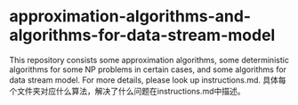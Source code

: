 # approximation-algorithms-and-algorithms-for-data-stream-model
This repository consists some approximation algorithms, some deterministic algorithms for some NP problems in certain cases, and some algorithms for data stream model. 
For more details, please look up instructions.md.
具体每个文件夹对应什么算法，解决了什么问题在instructions.md中描述。

